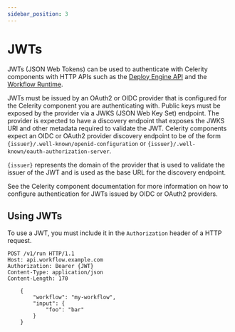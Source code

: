 ```yaml
---
sidebar_position: 3
---
```


# JWTs

JWTs (JSON Web Tokens) can be used to authenticate with Celerity components with HTTP APIs such as the [Deploy Engine API](/deploy-engine/docs/intro) and the [Workflow Runtime](/workflow-runtime/docs/intro).

JWTs must be issued by an OAuth2 or OIDC provider that is configured for the Celerity component you are authenticating with. Public keys must be exposed by the provider via a JWKS (JSON Web Key Set) endpoint.
The provider is expected to have a discovery endpoint that exposes the JWKS URI and other metadata required to validate the JWT. Celerity components expect an OIDC or OAuth2 provider discovery endpoint to be of the form `{issuer}/.well-known/openid-configuration` or `{issuer}/.well-known/oauth-authorization-server`.

`{issuer}` represents the domain of the provider that is used to validate the issuer of the JWT and is used as the base URL for the discovery endpoint.

See the Celerity component documentation for more information on how to configure authentication for JWTs issued by OIDC or OAuth2 providers.

## Using JWTs

To use a JWT, you must include it in the `Authorization` header of a HTTP request.

```
POST /v1/run HTTP/1.1
Host: api.workflow.example.com
Authorization: Bearer {JWT}
Content-Type: application/json
Content-Length: 170
    
    {
        "workflow": "my-workflow",
        "input": {
            "foo": "bar"
        }
    }
```
